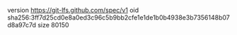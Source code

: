 version https://git-lfs.github.com/spec/v1
oid sha256:3ff7d25cd0e8a0ed3c96c5b9bb2cfe1e1de1b0b4938e3b7356148b07d8a97c7d
size 80150
